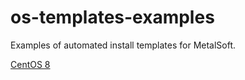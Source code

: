 # os-templates-examples

Examples of automated install templates for MetalSoft.

[CentOS 8](CentOS8/README.md)